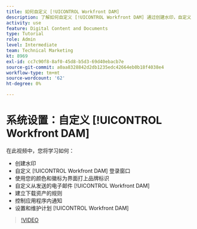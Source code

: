 ```yaml
---
title: 如何自定义 [!UICONTROL Workfront DAM]
description: 了解如何自定义 [!UICONTROL Workfront DAM] 通过创建水印，自定义 [!UICONTROL DAM] 登录窗口、界面品牌化等。
activity: use
feature: Digital Content and Documents
type: Tutorial
role: Admin
level: Intermediate
team: Technical Marketing
kt: 8969
exl-id: cc7c90f8-8af0-45d8-b5d3-69d40ebacb7e
source-git-commit: a0aa8328842d2db1235edc42664eb0b18f4038e4
workflow-type: tm+mt
source-wordcount: '62'
ht-degree: 0%

---
```


# 系统设置：自定义 [!UICONTROL Workfront DAM]

在此视频中，您将学习如何：

* 创建水印
* 自定义 [!UICONTROL Workfront DAM] 登录窗口
* 使用您的颜色和徽标为界面打上品牌标识
* 自定义从发送的电子邮件 [!UICONTROL Workfront DAM]
* 建立下载资产的规则
* 控制应用程序内通知
* 设置和维护计划 [!UICONTROL Workfront DAM]

>[!VIDEO](https://video.tv.adobe.com/v/335232/?quality=12)

